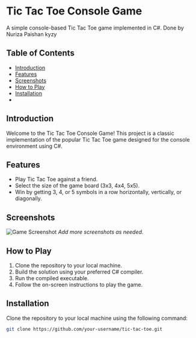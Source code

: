 # Tic Tac Toe Console Game

A simple console-based Tic Tac Toe game implemented in C#. Done by Nuriza Paishan kyzy

## Table of Contents
- [Introduction](#introduction)
- [Features](#features)
- [Screenshots](#screenshots)
- [How to Play](#how-to-play)
- [Installation](#installation)
- 
## Introduction

Welcome to the Tic Tac Toe Console Game! This project is a classic implementation of the popular Tic Tac Toe game designed for the console environment using C#.

## Features

- Play Tic Tac Toe against a friend.
- Select the size of the game board (3x3, 4x4, 5x5).
- Win by getting 3, 4, or 5 symbols in a row horizontally, vertically, or diagonally.

## Screenshots

![Game Screenshot](screenshots/gameplay.png)
*Add more screenshots as needed.*

## How to Play

1. Clone the repository to your local machine.
2. Build the solution using your preferred C# compiler.
3. Run the compiled executable.
4. Follow the on-screen instructions to play the game.

## Installation

Clone the repository to your local machine using the following command:

```bash
git clone https://github.com/your-username/tic-tac-toe.git
